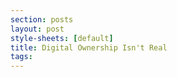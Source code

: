 ```yaml
---
section: posts
layout: post
style-sheets: [default]
title: Digital Ownership Isn't Real
tags:
---
```


